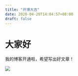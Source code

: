 ```yaml
---
title: "开博大吉"
date: 2020-04-20T14:04:57+08:00
draft: false
---
```



# 大家好

我的博客开通啦，希望写出好文章！

![](/images/1.png)
